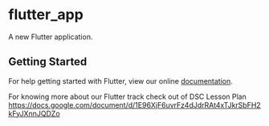 # flutter_app

A new Flutter application.

## Getting Started

For help getting started with Flutter, view our online
[documentation](https://flutter.io/).

For knowing more about our Flutter track check out of DSC Lesson Plan
https://docs.google.com/document/d/1E96XjF6uvrFz4dJdrRAt4xTJkrSbFH2kFyJXnnJQDZo
